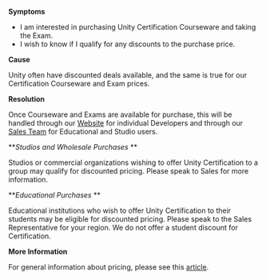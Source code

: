 
        

**Symptoms** 

*   I am interested in purchasing Unity Certification Courseware and taking the Exam.
*   I wish to know if I qualify for any discounts to the purchase price.

**Cause** 

Unity often have discounted deals available, and the same is true for our Certification Courseware and Exam prices.

**Resolution** 

Once Courseware and Exams are available for purchase, this will be handled through our [Website](https://certification.unity.com/) for individual Developers and through our [Sales Team](https://store.unity.com/contact?type=sales) for Educational and Studio users.

***Studios and Wholesale Purchases* ** 

Studios or commercial organizations wishing to offer Unity Certification to a group may qualify for discounted pricing. Please speak to Sales for more information.

***Educational Purchases* ** 

Educational institutions who wish to offer Unity Certification to their students may be eligible for discounted pricing. Please speak to the Sales Representative for your region. We do not offer a student discount for Certification.

**More Information** 

For general information about pricing, please see this [article](/hc/en-us/articles/208117616-How-much-does-Certification-with-Unity-cost-).


      
